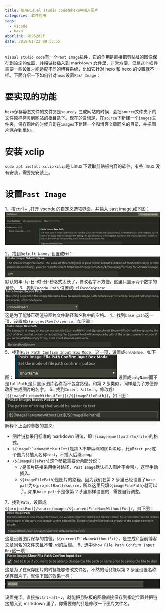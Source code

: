 ```yaml
---
title: 使用visual studio code在hexo中插入图片
categories: 软件应用
tags:
  - vscode
  - hexo
abbrlink: 50952d2f
date: 2019-01-22 09:33:55
---
```


`Visual studio code`有一个`Past Image`插件，它的作用是直接把剪贴版的图像保存到设定的位置，并把链接插入到 markdown 文件里，非常方便。但是这个插件需要一些设置才能适配不同的博客系统，比如它针对 hexo 和 hexo 的设置就不一样。下面介绍一下如何针对`hexo`设置`Past Image`：

# 要实现的功能

`hexo`保存静态文件的文件夹是`source`，生成网站的时候，会把`source`文件夹下的文件原样拷贝到网站的根目录下。现在的设想是，在`source`下新建一个`images`文件夹，保存图片的时候自动在`images`下新建一个和博客文章同名的目录，并把图片保存到里边。

# 安装 xclip

`sudo apt install xclip`
`xclip`是 Linux 下读取剪贴板内容的软件，有些 linux 没有安装，需要先安装上。

# 设置`Past Image`

1、按`ctrl`+`,`,打开 vscode 的自定义选项界面，并输入 past image,如下图：
![opensettings](/images/使用visual-studio-code在hexo中插入图片/opensettings.png)

<!-- more -->

2、找到`Default Name`，设置成`MM`：
![defaultname](/images/使用visual-studio-code在hexo中插入图片/defaultname.png)
默认的年-月-日-时-分-秒格式太长了，修改名字不方便，这里只显示两个数字的月份。
3、找到`Encode Path`,设置成`urlEncodeSpace`:
![urlencode](/images/使用visual-studio-code在hexo中插入图片/urlencodespace.png)
这是为了能够正确渲染图片文件路径和名称中的空格。
4、找到`base path`这一项，设置成`${projectRoot}/source`，如下图：
![basepath](/images/使用visual-studio-code在hexo中插入图片/basepath.png)
5、找到`File Path Confirm Input Box Mode`，这一项，设置成`onlyName`，如下图：
![confirmimagename](/images/使用visual-studio-code在hexo中插入图片/confirmimagename.png)
设置成`onlyName`而不是`fullPath`,是只显示图片名称而不包含路径。和第 2 步类似，同样是为了方便修改所生成图片的名字。
6、找到`Insert Pattern`，修改成`![${imageFileNameWithoutExt}](/${imageFilePath})`，如下图：
![insertpattern](/images/使用visual-studio-code在hexo中插入图片/insertpattern.png)
解释下上面的参数的意义:

* 图片链接采用标准的 markdown 语法，即`![imagename](path/to/file)`的格式。
* `${imageFileNameWithoutExt}`是插入不带后缀的图片名称，比如`test.png`这个图片只插入名称`test`，不插入后缀`.png`。
* `/${imageFilePath}`这个参数需要分两部分说：
  * `/`是图片链接采用绝对路径，`Past Image`默认插入图片不会带`/`，这里手动插入。
  * `${imageFilePath}`是图片的路径。因为我们在第 2 步里已经设置了`base path`为`${projectRoot}/source`，所以这里只填`${imageFilePath}`就可以了。如果`base path`不是像第 2 步里那样设置的，需要自行调整。

7、找到`Path`，设置成`${projectRoot}/source/images/${currentFileNameWithoutExt}/`，如下图：
![path](/images/使用visual-studio-code在hexo中插入图片/path.png)
这是设置图片保存的路径，`${currentFileNameWithoutExt}`，是生成和当前博客文章同名的文件夹且不带`.md`的后缀。
8、选中`Show File Path Confirm Input Box`这一项：
![confirminputbox](/images/使用visual-studio-code在hexo中插入图片/confirminputbox.png)
这是为了在保存图片的时候能够修改文件名，不然的话只能以第 2 步里设置名称保存图片了。就像下图的效果一样：
![inputboxexample](/images/使用visual-studio-code在hexo中插入图片/inputboxexample.png)

设置完毕。直接按`ctrl`+`alt`+`v`，就能把剪贴板的图像直接保存到指定位置并把链接插入到 markdown 里了。你需要做的只是修改一下图片文件名。
